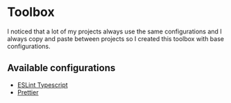 # Toolbox

I noticed that a lot of my projects always use the same configurations and I
always copy and paste between projects so I created this toolbox with base
configurations.

## Available configurations

- [ESLint Typescript](https://github.com/lukahartwig/toolbox/tree/master/packages/eslint-config-typescript)
- [Prettier](https://github.com/lukahartwig/toolbox/tree/master/packages/prettier-preset)
